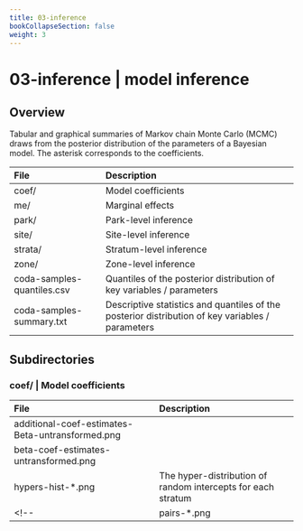 ```yaml
---
title: 03-inference
bookCollapseSection: false
weight: 3
---
```


# 03-inference | model inference

## Overview

Tabular and graphical summaries of Markov chain Monte Carlo (MCMC) draws from the posterior distribution of the parameters of a Bayesian model. The asterisk corresponds to the coefficients.  

| __File__ | __Description__ |
|:---|:---|
| coef/ | Model coefficients |
| me/ | Marginal effects |
| park/ | Park-level inference |
| site/ | Site-level inference |
| strata/ | Stratum-level inference |
| zone/ | Zone-level inference |
| coda-samples-quantiles.csv | Quantiles of the posterior distribution of key variables / parameters  |
| coda-samples-summary.txt | Descriptive statistics and quantiles of the posterior distribution of key variables / parameters |

## Subdirectories

### coef/ | Model coefficients

| __File__ | __Description__ |
|:---|:---|
| additional-coef-estimates-Beta-untransformed.png |   |
| beta-coef-estimates-untransformed.png |   |
| hypers-hist-*.png | The hyper-distribution of random intercepts for each stratum  |
<!-- | pairs-*.png | Bivariate scatterplot of posterior draws  | -->

